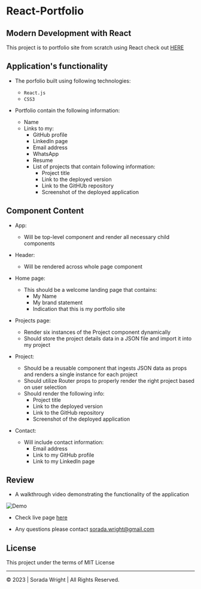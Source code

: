 # React-Portfolio

## Modern Development with React

This project is to portfolio site from scratch using React check out [HERE](https://github.com/SoradaW/Professional-README-Generator/blob/main/demoREADME.md)
 
## Application's functionality

* The porfolio built using following technologies:
  * `React.js`
  * `CSS3`

* Portfolio contain the following information:
  * Name
  * Links to my:
    * GitHub profile
    * LinkedIn page
    * Email address
    * WhatsApp
    * Resume
    * List of projects that contain following information:
      * Project title
      * Link to the deployed version
      * Link to the GitHUb repository
      * Screenshot of the deployed application

## Component Content

* App:
  * Will be top-level component and render all necessary child components

* Header:
  * Will be rendered across whole page component 

* Home page:
  * This should be a welcome landing page that contains:
    * My Name
    * My brand statement
    * Indication that this is my portfolio site

* Projects page:
  * Render six instances of the Project component dynamically
  * Should store the project details data in a JSON file and import it into my project

* Project:
  * Should be a reusable component that ingests JSON data as props and renders a single instance for each project
  * Should utilize Router props to properly render the right project based on user selection
  * Should render the following info:
    * Project title
    * Link to the deployed version
    * Link to the GitHub repository
    * Screenshot of the deployed application

* Contact:
  * Will include contact information:
    * Email address
    * Link to my GitHub profile
    * Link to my LinkedIn page

## Review

* A walkthrough video demonstrating the functionality of the application

![Demo](./public/images/React_Portfolio.gif)

* Check live page [here](https://github.com/SoradaW/Professional-README-Generator/blob/main/demoREADME.md)

* Any questions please contact sorada.wright@gmail.com

## License

This project under the terms of MIT License

---

© 2023 | Sorada Wright | All Rights Reserved.
